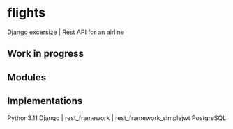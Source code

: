 # flights
Django excersize | Rest API for an airline

## Work in progress

## Modules

## Implementations
Python3.11
Django | rest_framework | rest_framework_simplejwt
PostgreSQL

